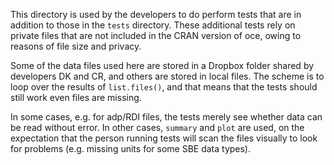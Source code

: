 This directory is used by the developers to do perform tests that are in
addition to those in the `tests` directory.  These additional tests rely on
private files that are not included in the CRAN version of oce, owing to
reasons of file size and privacy.

Some of the data files used here are stored in a Dropbox folder shared by
developers DK and CR, and others are stored in local files. The scheme is to
loop over the results of `list.files()`, and that means that the tests should
still work even files are missing.

In some cases, e.g. for adp/RDI files, the tests merely see whether data can be
read without error. In other cases, `summary` and `plot` are used, on the
expectation that the person running tests will scan the files visually to look
for problems (e.g. missing units for some SBE data types).

